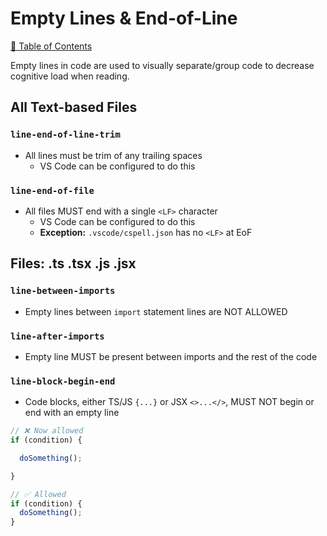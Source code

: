 # Empty Lines & End-of-Line

[📑 Table of Contents](../README.md)

Empty lines in code are used to visually separate/group code to decrease cognitive load when reading.

## All Text-based Files

### `line-end-of-line-trim`

- All lines must be trim of any trailing spaces
  - VS Code can be configured to do this

### `line-end-of-file`

- All files MUST end with a single `<LF>` character
  - VS Code can be configured to do this
  - **Exception:** `.vscode/cspell.json` has no `<LF>` at EoF

## Files: .ts .tsx .js .jsx

### `line-between-imports`

- Empty lines between `import` statement lines are NOT ALLOWED

### `line-after-imports`

- Empty line MUST be present between imports and the rest of the code

### `line-block-begin-end`

- Code blocks, either TS/JS `{...}` or JSX `<>...</>`, MUST NOT begin or end with an empty line

```typescript
// ❌ Now allowed
if (condition) {

  doSomething();

}

// ✅ Allowed
if (condition) {
  doSomething();
}
```
